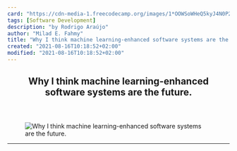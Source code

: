 ```yaml
---
card: "https://cdn-media-1.freecodecamp.org/images/1*OOWSoWHeQ5kyJ4N0P2ptNA.png"
tags: [Software Development]
description: "by Rodrigo Araújo"
author: "Milad E. Fahmy"
title: "Why I think machine learning-enhanced software systems are the future."
created: "2021-08-16T10:18:52+02:00"
modified: "2021-08-16T10:18:52+02:00"
---
```

<div class="site-wrapper">
<main id="site-main" class="site-main outer">
<div class="inner">
<article class="post-full post tag-software-development tag-machine-learning tag-tech tag-web-development tag-programming ">
<header class="post-full-header">
<h1 class="post-full-title">Why I think machine learning-enhanced software systems are the future.</h1>
</header>
<figure class="post-full-image">
<picture>
<source media="(max-width: 700px)" sizes="1px" srcset="data:image/gif;base64,R0lGODlhAQABAIAAAAAAAP///yH5BAEAAAAALAAAAAABAAEAAAIBRAA7 1w">
<source media="(min-width: 701px)" sizes="(max-width: 800px) 400px,
(max-width: 1170px) 700px,
1400px" srcset="https://cdn-media-1.freecodecamp.org/images/1*OOWSoWHeQ5kyJ4N0P2ptNA.png 300w,
https://cdn-media-1.freecodecamp.org/images/1*OOWSoWHeQ5kyJ4N0P2ptNA.png 600w,
https://cdn-media-1.freecodecamp.org/images/1*OOWSoWHeQ5kyJ4N0P2ptNA.png 1000w,
https://cdn-media-1.freecodecamp.org/images/1*OOWSoWHeQ5kyJ4N0P2ptNA.png 2000w">
<img onerror="this.style.display='none'" src="https://cdn-media-1.freecodecamp.org/images/1*OOWSoWHeQ5kyJ4N0P2ptNA.png" alt="Why I think machine learning-enhanced software systems are the future.">
</picture>
</figure>
<section class="post-full-content">
<div class="post-content medium-migrated-article">
</div>
<hr>
</section>
</article>
</div>
</main>
</div>
<!-- Google Tag Manager (noscript) -->
<!-- End Google Tag Manager (noscript) -->

